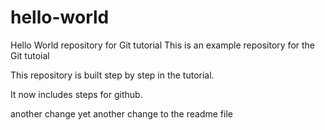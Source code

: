 # hello-world
Hello World repository for Git tutorial
This is an example repository for the Git tutoial 

This repository is built step by step in the tutorial.

It now includes steps for github.

another change
yet another change to the readme file
